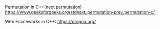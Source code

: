 Permutation in C++(next permutation)
https://www.geeksforgeeks.org/stdnext_permutation-prev_permutation-c/

Web Frameworks in C++: https://drogon.org/
